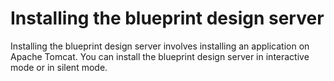 # Installing the blueprint design server

Installing the blueprint design server involves installing an application on Apache Tomcat. You can install the blueprint design server in interactive mode or in silent mode.


